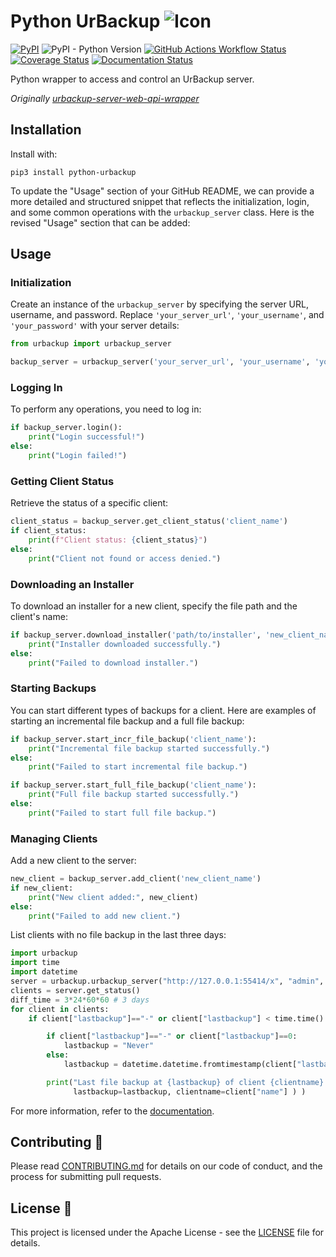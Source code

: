 #  Python UrBackup ![Icon](https://www.urbackup.org/favicon.ico)

[![PyPI](https://img.shields.io/pypi/v/python-urbackup)](https://pypi.org/project/python-urbackup/)
![PyPI - Python Version](https://img.shields.io/pypi/pyversions/dirconfig)
[![GitHub Actions Workflow Status](https://img.shields.io/github/actions/workflow/status/judahpaul16/python-urbackup/workflow.yaml)](https://github.com/judahpaul16/python-urbackup/actions)
[![Coverage Status](https://coveralls.io/repos/github/judahpaul16/python-urbackup/badge.svg)](https://coveralls.io/github/judahpaul16/python-urbackup?branch=master)
[![Documentation Status](https://readthedocs.org/projects/python-urbackup/badge/?version=latest)](https://python-urbackup.readthedocs.io/en/latest/?badge=latest)

Python wrapper to access and control an UrBackup server.

*Originally [urbackup-server-web-api-wrapper](https://github.com/uroni/urbackup-server-python-web-api-wrapper)*

## Installation

Install with:

	pip3 install python-urbackup

To update the "Usage" section of your GitHub README, we can provide a more detailed and structured snippet that reflects the initialization, login, and some common operations with the `urbackup_server` class. Here is the revised "Usage" section that can be added:

## Usage

### Initialization

Create an instance of the `urbackup_server` by specifying the server URL, username, and password. Replace `'your_server_url'`, `'your_username'`, and `'your_password'` with your server details:

```python
from urbackup import urbackup_server

backup_server = urbackup_server('your_server_url', 'your_username', 'your_password')
```

### Logging In

To perform any operations, you need to log in:

```python
if backup_server.login():
    print("Login successful!")
else:
    print("Login failed!")
```

### Getting Client Status

Retrieve the status of a specific client:

```python
client_status = backup_server.get_client_status('client_name')
if client_status:
    print(f"Client status: {client_status}")
else:
    print("Client not found or access denied.")
```

### Downloading an Installer

To download an installer for a new client, specify the file path and the client's name:

```python
if backup_server.download_installer('path/to/installer', 'new_client_name'):
    print("Installer downloaded successfully.")
else:
    print("Failed to download installer.")
```

### Starting Backups

You can start different types of backups for a client. Here are examples of starting an incremental file backup and a full file backup:

```python
if backup_server.start_incr_file_backup('client_name'):
    print("Incremental file backup started successfully.")
else:
    print("Failed to start incremental file backup.")

if backup_server.start_full_file_backup('client_name'):
    print("Full file backup started successfully.")
else:
    print("Failed to start full file backup.")
```

### Managing Clients

Add a new client to the server:

```python
new_client = backup_server.add_client('new_client_name')
if new_client:
    print("New client added:", new_client)
else:
    print("Failed to add new client.")
```


List clients with no file backup in the last three days:

```python
import urbackup
import time
import datetime
server = urbackup.urbackup_server("http://127.0.0.1:55414/x", "admin", "foo")
clients = server.get_status()
diff_time = 3*24*60*60 # 3 days
for client in clients:
    if client["lastbackup"]=="-" or client["lastbackup"] < time.time() - diff_time:

        if client["lastbackup"]=="-" or client["lastbackup"]==0:
            lastbackup = "Never"
        else:
            lastbackup = datetime.datetime.fromtimestamp(client["lastbackup"]).strftime("%x %X")

        print("Last file backup at {lastbackup} of client {clientname} is older than three days".format(
              lastbackup=lastbackup, clientname=client["name"] ) )
```

For more information, refer to the [documentation](https://python-urbackup.readthedocs.io/en/latest/).

## Contributing 🤝

Please read [CONTRIBUTING.md](CONTRIBUTING.md) for details on our code of conduct, and the process for submitting pull requests.

## License 📃

This project is licensed under the Apache License - see the [LICENSE](LICENSE) file for details.
